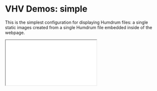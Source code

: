 
# VHV Demos: simple 

This is the simplest configuration for displaying Humdrum files: a
single static images created from a single Humdrum file embedded
inside of the webpage.


<iframe src="demo.html"></iframe>








